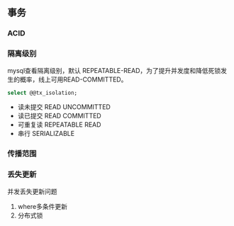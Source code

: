 ## 事务

###	ACID

### 隔离级别

mysql查看隔离级别，默认 REPEATABLE-READ，为了提升并发度和降低死锁发生的概率，线上可用READ-COMMITTED。
```sql
select @@tx_isolation;
```

* 读未提交 READ UNCOMMITTED
* 读已提交 READ COMMITTED
* 可重复读 REPEATABLE READ
* 串行 SERIALIZABLE



### 传播范围


### 丢失更新
并发丢失更新问题
1. where多条件更新
2. 分布式锁